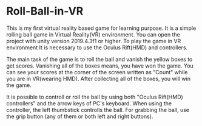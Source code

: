 # Roll-Ball-in-VR
This is my first virtual reality based game for learning purpose. It is a simple rolling ball game in Virtual Reality(VR) environment.
You can open the project with unity version 2019.4.3f1 or higher.
To play the game in VR environment It is necessary to use the Oculus Rift(HMD) and controllers.

The main task of the game is to roll the ball and vanish the yellow boxes to get scores. Vanishing all of the boxes means, you have won the game. You can see your scores at the corner of the screen written as "Count" while you are in VR(wearing HMD). After collecting all of the boxes, you will win the game.

It is possible to controll or roll the ball by using both "Oculus Rift(HMD) controllers" and the arrow keys of PC's keyboard. When using the controller, the left thumbstick controlls the ball. For grabbing the ball, use the grip button (any of them or both left and right buttons).
